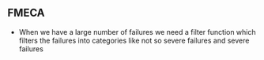 ## FMECA
- When we have a large number of failures we need a filter function which filters the failures into categories like not so severe failures and severe failures